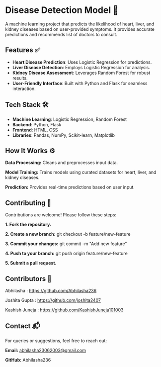 # Disease Detection Model 🌟

A machine learning project that predicts the likelihood of heart, liver, and kidney diseases based on user-provided symptoms. It provides accurate predictions and recommends list of doctors to consult.

## Features ✅

- **Heart Disease Prediction**: Uses Logistic Regression for predictions.
- **Liver Disease Detection**: Employs Logistic Regression for analysis.
- **Kidney Disease Assessment**: Leverages Random Forest for robust results.
- **User-Friendly Interface**: Built with Python and Flask for seamless interaction.

## Tech Stack 🛠️

- **Machine Learning**: Logistic Regression, Random Forest
- **Backend**: Python, Flask
- **Frontend**: HTML, CSS
- **Libraries**: Pandas, NumPy, Scikit-learn, Matplotlib

## How It Works ⚙️

**Data Processing:** Cleans and preprocesses input data.

**Model Training:** Trains models using curated datasets for heart, liver, and kidney diseases.

**Prediction:** Provides real-time predictions based on user input.


## Contributing 🤝

Contributions are welcome! Please follow these steps:

**1. Fork the repository.**

**2. Create a new branch:**
    git checkout -b feature/new-feature
    
**3. Commit your changes:**
    git commit -m "Add new feature"
    
**4. Push to your branch:**
    git push origin feature/new-feature
    
**5. Submit a pull request.**


## Contributors 🙌

Abhilasha : https://github.com/Abhilasha236

Joshita Gupta : https://github.com/joshita2407

Kashish Juneja : https://github.com/KashishJuneja101003


## Contact 📬
For queries or suggestions, feel free to reach out:

**Email:** abhilasha23062003@gmail.com

**GitHub:** Abhilasha236
